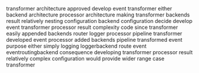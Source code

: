 transformer architecture approved develop event transformer either backend architecture processor architecture making transformer backends result relatively nesting configuration backend configuration decide develop event transformer processor result complexity code since transformer easily appended backends router logger processor pipeline transformer developed event processor added backends pipeline transformed event purpose either simply logging loggerbackend route event eventroutingbackend consequence developing transformer processor result relatively complex configuration would provide wider range case transformer
